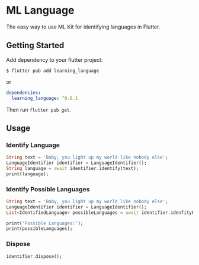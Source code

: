 # ML Language

The easy way to use ML Kit for identifying languages in Flutter.

## Getting Started

Add dependency to your flutter project:

```
$ flutter pub add learning_language
```

or

```yaml
dependencies:
  learning_language: ^0.0.1
```

Then run `flutter pub get`.

## Usage

### Identify Language

```dart
String text = 'Baby, you light up my world like nobody else';
LanguageIdentifier identifier = LanguageIdentifier();
String language = await identifier.identify(text);
print(language);
```

### Identify Possible Languages

```dart
String text = 'Baby, you light up my world like nobody else';
LanguageIdentifier identifier = LanguageIdentifier();
List<IdentifiedLanguage> possibleLanguages = await identifier.idenfityPossibleLanguages(text);

print('Possible Languages:');
print(possibleLanguages);
```

### Dispose

```dart
identifier.dispose();
```